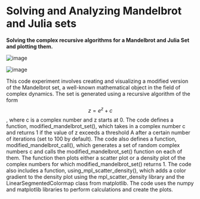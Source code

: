 # Solving and Analyzing Mandelbrot and Julia sets
**Solving the complex recursive algorithms for a Mandelbrot and Julia Set and plotting them.**


![image](https://user-images.githubusercontent.com/64051575/209221270-38fa2d48-9b1b-453b-83af-848c73cf2854.png)

![image](https://user-images.githubusercontent.com/64051575/209220962-984e276d-7139-469e-8377-c1242424cb5f.png)

This code experiment involves creating and visualizing a modified version of the Mandelbrot set, a well-known mathematical object in the field of complex dynamics. The set is generated using a recursive algorithm of the form $$z = e^z + c$$, where c is a complex number and z starts at 0. The code defines a function, modified_mandelbrot_set(), which takes in a complex number c and returns 1 if the value of z exceeds a threshold A after a certain number of iterations (set to 100 by default). The code also defines a function, modified_mandelbrot_call(), which generates a set of random complex numbers c and calls the modified_mandelbrot_set() function on each of them. The function then plots either a scatter plot or a density plot of the complex numbers for which modified_mandelbrot_set() returns 1. The code also includes a function, using_mpl_scatter_density(), which adds a color gradient to the density plot using the mpl_scatter_density library and the LinearSegmentedColormap class from matplotlib. The code uses the numpy and matplotlib libraries to perform calculations and create the plots.


